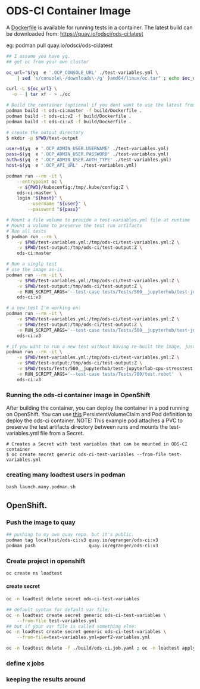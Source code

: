 # ODS-CI Container Image

A [Dockerfile](Dockerfile) is available for running tests in a container.
The latest build can be downloaded from: https://quay.io/odsci/ods-ci:latest

eg: podman pull quay.io/odsci/ods-ci:latest

```bash
## I assume you have yq.
## get oc from your own cluster

oc_url="$(yq  e '.OCP_CONSOLE_URL' ./test-variables.yml \
    | sed 's/console\-/downloads\-/g' )amd64/linux/oc.tar" ; echo $oc_url

curl -L ${oc_url} \
  -o - | tar xf - > ./oc

# Build the container (optional if you dont want to use the latest from quay.io/odsci)
podman build -t ods-ci:master -f build/Dockerfile .
podman build -t ods-ci:v2 -f build/Dockerfile .
podman build -t ods-ci:v3 -f build/Dockerfile .

# create the output directory
$ mkdir -p $PWD/test-output

user=$(yq  e '.OCP_ADMIN_USER.USERNAME' ./test-variables.yml)
pass=$(yq  e '.OCP_ADMIN_USER.PASSWORD' ./test-variables.yml)
auth=$(yq  e '.OCP_ADMIN_USER.AUTH_TYPE' ./test-variables.yml)
host=$(yq  e '.OCP_API_URL' ./test-variables.yml)

podman run --rm -it \
    --entrypoint oc \
    -v ${PWD}/kubeconfig:/tmp/.kube/config:Z \
    ods-ci:master \
    login "${host}" \
        --username "${user}" \
        --password "${pass}"

# Mount a file volume to provide a test-variables.yml file at runtime
# Mount a volume to preserve the test run artifacts
# Run all tests
$ podman run --rm \
    -v $PWD/test-variables.yml:/tmp/ods-ci/test-variables.yml:Z \
    -v $PWD/test-output:/tmp/ods-ci/test-output:Z \
    ods-ci:master

# Run a single test
# use the image as-is.
podman run --rm -it \
    -v $PWD/test-variables.yml:/tmp/ods-ci/test-variables.yml:Z \
    -v $PWD/test-output:/tmp/ods-ci/test-output:Z \
    -e RUN_SCRIPT_ARGS='--test-case tests/Tests/500__jupyterhub/test-jupyterlab-git-notebook.robot'  \
    ods-ci:v3

# a new test I'm working on:
podman run --rm -it \
    -v $PWD/test-variables.yml:/tmp/ods-ci/test-variables.yml:Z \
    -v $PWD/test-output:/tmp/ods-ci/test-output:Z \
    -e RUN_SCRIPT_ARGS='--test-case tests/Tests/500__jupyterhub/test-jupyterlab-cpu-stresstest.robot'  \
    ods-ci:v3

# if you want to run a new test without having re-built the image, just mount it:
podman run --rm -it \
    -v $PWD/test-variables.yml:/tmp/ods-ci/test-variables.yml:Z \
    -v $PWD/test-output:/tmp/ods-ci/test-output:Z \
    -v $PWD/tests/Tests/500__jupyterhub/test-jupyterlab-cpu-stresstest.robot:/tmp/ods-ci/tests/Tests/700/test.robot:Z \
    -e RUN_SCRIPT_ARGS='--test-case tests/Tests/700/test.robot'  \
    ods-ci:v3

```

### Running the ods-ci container image in OpenShift

After building the container, you can deploy the container in a pod running on OpenShift. You can use [this](./ods-ci.pod.yaml) PersistentVolumeClaim and Pod definition to deploy the ods-ci container.  NOTE: This example pod attaches a PVC to preserve the test artifacts directory between runs and mounts the test-variables.yml file from a Secret.

```
# Creates a Secret with test variables that can be mounted in ODS-CI container
$ oc create secret generic ods-ci-test-variables --from-file test-variables.yml
```


### creating many loadtest users in podman

```
bash launch.many.podman.sh
```

## OpenShift.

### Push the image to quay

```bash
## pushing to my own quay repo. but it's public.
podman tag localhost/ods-ci:v3 quay.io/egranger/ods-ci:v3
podman push                    quay.io/egranger/ods-ci:v3
```

### Create project in openshift

```
oc create ns loadtest

```

#### create secret

```bash
oc -n loadtest delete secret ods-ci-test-variables

## default syntax for default var file:
oc -n loadtest create secret generic ods-ci-test-variables \
    --from-file test-variables.yml
## but if your var file is called something else:
oc -n loadtest create secret generic ods-ci-test-variables \
    --from-file=test-variables.yml=perf2-variables.yml

```


```bash
oc -n loadtest delete -f ./build/ods-ci.job.yaml ; oc -n loadtest apply -f ./build/ods-ci.job.yaml

```

### define x jobs

### keeping the results around
